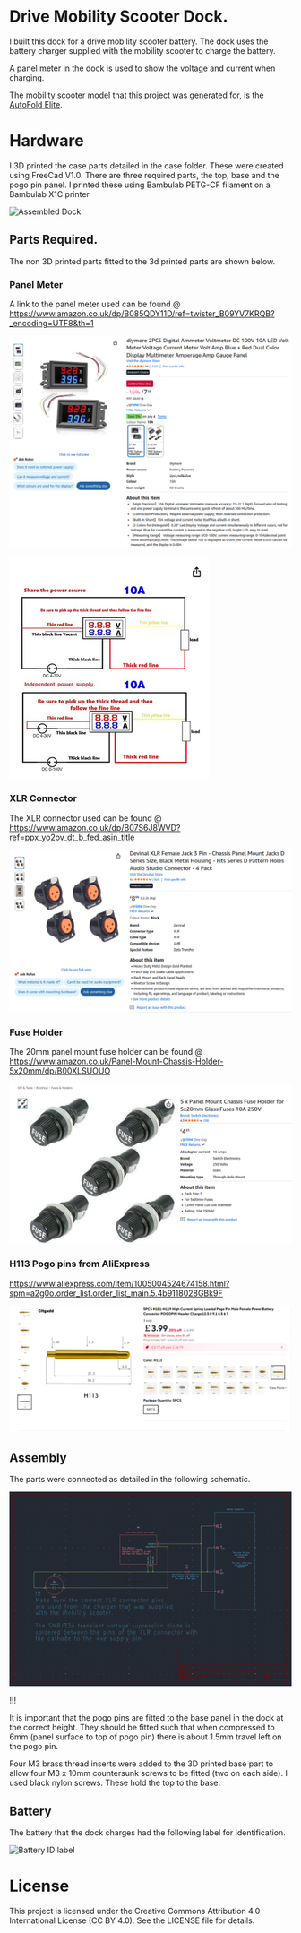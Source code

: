 # Drive Mobility Scooter Dock.
I built this dock for a drive mobility scooter battery. The dock uses the battery charger supplied with the mobility scooter to charge the battery.

A panel meter in the dock is used to show the voltage and current when charging.

The mobility scooter model that this project was generated for, is the [AutoFold Elite](https://drivedevilbiss.co.uk/our-products/powered-mobility-wheelchairs/scooters/folding-scooters/autofold-elite).

# Hardware
I 3D printed the case parts detailed in the case folder. These were created using FreeCad V1.0. There are three required parts, the top, base and the pogo pin panel. I printed these using Bambulab PETG-CF filament on a Bambulab X1C printer.

![Assembled Dock](images/assembled_dock.png)

## Parts Required.
The non 3D printed parts fitted to the 3d printed parts are shown below.

### Panel Meter
A link to the panel meter used can be found @ https://www.amazon.co.uk/dp/B085QDY11D/ref=twister_B09YV7KRQB?_encoding=UTF8&th=1

![Panel Meter image 1](images/meter_from_amazon.png)

![Panel Meter image 2](images/meter_wiring.png)

### XLR Connector
The XLR connector used can be found @ https://www.amazon.co.uk/dp/B07S6J8WVD?ref=ppx_yo2ov_dt_b_fed_asin_title

![XLR Connector](images/xlr_connector.png)

### Fuse Holder
The 20mm panel mount fuse holder can be found @ https://www.amazon.co.uk/Panel-Mount-Chassis-Holder-5x20mm/dp/B00XLSUOUO

![Fuse Holder](images/fuse_holder.png)

### H113 Pogo pins from AliExpress
https://www.aliexpress.com/item/1005004524674158.html?spm=a2g0o.order_list.order_list_main.5.4b9118028GBk9F

![Pogo Pins](images/pogo_pins.png)

## Assembly
The parts were connected as detailed in the following schematic.

![Schematic](images/schematic.png)


!!!

It is important that the pogo pins are fitted to the base panel in the dock at the correct height. They should be fitted such that when compressed to 6mm (panel surface to top of pogo pin) there is about 1.5mm travel left on the pogo pin.

Four M3 brass thread inserts were added to the 3D printed base part to allow four M3 x 10mm countersunk screws to be fitted (two on each side). I used black nylon screws. These hold the top to the base.


## Battery
The battery that the dock charges had the following label for identification.

![Battery ID label](images/battery_id.png)





















# License
This project is licensed under the Creative Commons Attribution 4.0 International License (CC BY 4.0).
See the LICENSE file for details.
